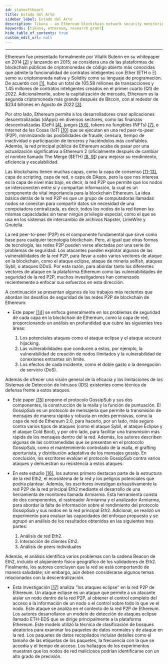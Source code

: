 ```yaml
---
id: stateoftheart
title: Estado del Arte
sidebar_label: Estado del Arte
description: Tikuna - an Ethereum blockchain network security monitoring system
keywords: [tikuna, ethereum, research grant]
hide_table_of_contents: true
custom_edit_url: null
---
```

---

Ethereum fue presentado formalmente por Vitalik Buterin en su whitepaper en 2014 [[2]](references.md) y lanzando en 2015; se considera una de las plataformas de blockchain públicas de criptomonedas de código abierto más conocidas que admite la funcionalidad de contratos inteligentes con Ether (ETH o Ξ) somo su criptomoneda nativa y Solidity como su lenguaje de programación. De acuerdo con [[1]](references.md), hubo un total de 105.58 millones de transacciones y 1.45 millones de contratos inteligentes creados en el primer cuarto (Q1) de 2022. Adicionalmente, sobre la capitalización de mercado, Ethereum es la segunda criptomoneda más grande después de Bitcoin, con al rededor de $234 billones en Agosto de 2022 [[3]](references.md).

Por otro lado, Ethereum permite a los desarrolladores crear aplicaciones descentralizadas (dApps) en diversos sectores, como las finanzas descentralizadas (DeFi) [[4]](references.md), juegos [[5,6]](references.md), tokens no fungibles (NFTs) [[7]](references.md), e Internet de las Cosas (IoT) [[10]](references.md) que se ejecutan en una red peer-to-peer (P2P), minimizando las posibilidades de fraude, censura, tiempo de inactividad o participación de terceros y haciéndolos más confiables. Además, la red principal pública de Ethereum acaba de pasar por una actualización significativa a Ethereum 2 (oficialmente después de cambiar el nombre llamado The Merge ($ETH) [[8, 9]](references.md)) para mejorar su rendimiento, eficiencia y escalabilidad.

Las blockchains tienen muchas capas, como la capa de consenso [[11-13]](references.md), capa de scripting, capa de red, o capa de DApps, pero la que nos interesa es la capa de nivel más bajo, es decir, la red P2P que permite que los nodos se interconecten entre sí y compartan información, la cual es un componente de vital importancia para la blockchain Ethereum. La idea básica detrás de la red P2P es que un grupo de computadoras llamadas nodos se conectan para compartir datos sin necesidad de una computadora centralizada, es decir, todos los nodos de la red tienen las mismas capacidades sin tener ningún privilegio especial, como el que se usa en los sistemas de intercambio de archivos Napster, LimeWire y Gnutella.

La red peer-to-peer (P2P) es el componente fundamental que sirve como base para cualquier tecnología blockchain. Pero, al igual que otras formas de tecnología, las redes P2P pueden verse afectadas por una serie de problemas de seguridad. Los atacantes pueden explotar algunas de las vulnerabilidades de la red P2P, para llevar a cabo varios vectores de ataque en la  blockchain, como el ataque eclipse, ataque de mineria selfish, ataques Sybil, o ataques DDoS. Por esta razón, para abordar tanto los diferentes vectores de ataque en la plataforma Ethereum como las vulnerabilidades de seguridad de la red P2P, muchos investigadores han comenzado recientemente a enfocar sus esfuerzos en esta dirección.

A continuación se presentan algunos de los trabajos más recientes que abordan los desafíos de seguridad de las redes P2P de blockchain de Ethereum:

- Este paper [[14]](references.md) se enfoca generalmente en los problemas de seguridad de cada capa en la blockchain de Ethereum, como la capa de red, proporcionando un análisis en profundidad que cubre las siguientes tres áreas:

    1. Los potenciales ataques como el ataque eclipse y el ataque account hijacking.
    2. Las vulnerabilidades que conducen a estos, por ejemplo, la vulnerabilidad de creación de nodos ilimitados y la vulnerabilidad de conexiones entrantes sin límite.
    3. Los efectos de cada incidente, como el doble gasto o la denegación de servicio (DoS). 

 Además de ofrecer una visión general de la eficacia y las limitaciones de los Sistemas de Detección de Intrusos (IDS) existentes como técnica de defensa frente a estos ataques.

- Este paper [[15]](references.md) propone el protocolo GossipSub y sus dos componentes, la construcción de la malla y la función de puntuación. El GossipSub es un protocolo de mensajería que permite la transmisión de mensajes de manera rápida y robusta en redes permisivas, como la capa de red de Ethereum 2.0, para hacerlo, por un lado, más seguro contra varios tipos de ataques (como el ataque Sybil, el ataque Eclipse y el ataque Cold Boot), y por otro lado, para facilitar una transmisión más rápida de los mensajes dentro del la red. Además, los autores describen algunas de las contramedidas que se presentan en el protocolo GossipSub, como el mantenimiento controlado de la malla, el grafting aportunista, y distribución adaptativa de los mensajes gossip. En conclusión, los escritores evalúan el protocolo GossipSub contra varios ataques y demuestran su resistencia a estos ataques.

- En este estudio [[16]](references.md), los autores primero destacan parte de la estructura de la red Eth2, el ecosistema de la red y los peligros potenciales que podría plantear. Además, los escritores investigan exhaustivamente la red P2P de la red principal Eth2 mediante el desarrollo de una herramienta de monitoreo llamada Armiarma. Esta herramienta consta de dos componentes, el rastreador Armiarma y el analizador Armiarma, para abordar la falta de información sobre el rendimiento del protocolo GossipSub y sus nodos en la red principal Eth2. Adicional, se realizó un experimento para evaluar las capacidades del enfoque propuesto y se agrupó un análisis de los resultados obtenidos en las siguientes tres partes:

   1. Análisis de red Eth2.
   2. Interacción de clientes Eth2.
   3. Análisis de peers individuales

 Además, el análisis identifica varios problemas con la cadena Beacon de Eth2, incluido el alojamiento fisico geográfico de los validadores de Eth2. Finalmente, los autores concluyen que la red se está comportando de manera saludable; sin embargo, aún deben considerarse algunos temas relacionados con la descentralización.

- Esta investigación [[17]](references.md) analiza "los ataques eclipse" en la red P2P de Ethereum. Un ataque eclipse es un ataque que permite a un atacante aislar un nodo dentro de la red P2P, al obtener el control completo del acceso a la información de un nodo o el control sobre todo lo que ve el nodo. Este ataque se analiza en el contexto de la red P2P de Ethereum. Los autores desarrollaron un modelo de detección de ataques eclipse llamado ETH-EDS que se dirige principalmente a la plataforma Ethereum. Este modelo utilizó la técnica de clasificación de bosques aleatorios para examinar los paquetes de datos normales y de ataque en la red. Los paquetes de datos recopilados incluían detalles como el tamaño de las etiquetas de los paquetes, la frecuencia con la que se accedía y el tiempo de acceso. Los hallazgos de los experimentos muestran que los nodos de red maliciosos podrían identificarse con un alto grado de precisión.